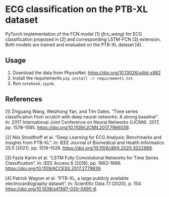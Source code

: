 # ECG classification on the PTB-XL dataset

PyTorch implementation of the FCN model [1] (<i>fcn_wang</i>) for ECG classification 
proposed in [2] and corresponding LSTM-FCN [3] extension. Both models are trained and
evaluated on the PTB-XL dataset [4].

## Usage
1. Download the data from PhysioNet: https://doi.org/10.13026/x4td-x982
2. Install the requirements `pip install -r requirements.txt`.
3. Run `notebook.ipynb`.

## References
[1] Zhiguang Wang, Weizhong Yan, and Tim Oates. “Time series classification from scratch with deep neural networks: A strong baseline”. In: 2017 International Joint Conference on Neural Networks (IJCNN). 2017, pp. 1578–1585. https://doi.org/10.1109/IJCNN.2017.7966039.

[2] Nils Strodthoff et al. “Deep Learning for ECG Analysis: Benchmarks and Insights from PTB-XL”. In: IEEE Journal of Biomedical and Health Informatics 25.5 (2021),
pp. 1519–1528. https://doi.org/10.1109/JBHI.2020.3022989.

[3] Fazle Karim et al. “LSTM Fully Convolutional Networks for Time Series Classification”. In: IEEE Access 6 (2018),
pp. 1662–1669. https://doi.org/10.1109/ACCESS.2017.2779939.

[4] Patrick Wagner et al. “PTB-XL, a large publicly available electrocardiography dataset”. In: Scientific Data 7.1 (2020), p. 154. https://doi.org/10.1038/s41597-020-0495-6.
